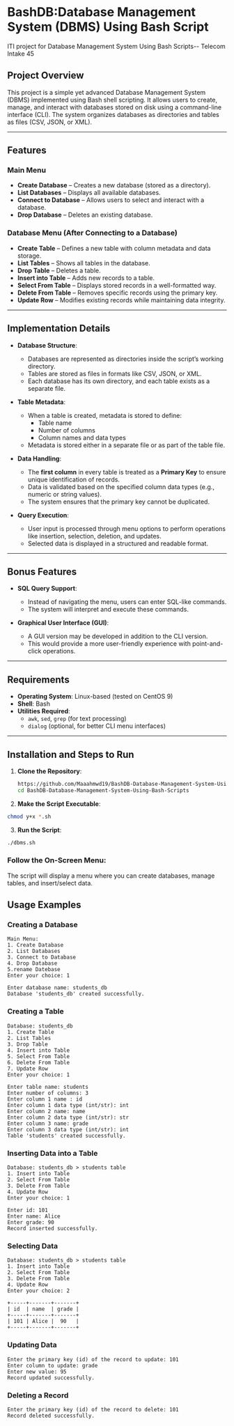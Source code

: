# BashDB:Database Management System (DBMS) Using Bash Script 
ITI project for Database Management System Using Bash Scripts-- Telecom Intake 45

## Project Overview
This project is a simple yet advanced Database Management System (DBMS) implemented using Bash shell scripting. It allows users to create, manage, and interact with databases stored on disk using a command-line interface (CLI). The system organizes databases as directories and tables as files (CSV, JSON, or XML).

---

## Features

### **Main Menu**
- **Create Database** – Creates a new database (stored as a directory).
- **List Databases** – Displays all available databases.
- **Connect to Database** – Allows users to select and interact with a database.
- **Drop Database** – Deletes an existing database.

### **Database Menu (After Connecting to a Database)**
- **Create Table** – Defines a new table with column metadata and data storage.
- **List Tables** – Shows all tables in the database.
- **Drop Table** – Deletes a table.
- **Insert into Table** – Adds new records to a table.
- **Select From Table** – Displays stored records in a well-formatted way.
- **Delete From Table** – Removes specific records using the primary key.
- **Update Row** – Modifies existing records while maintaining data integrity.

---

## Implementation Details
- **Database Structure**:
  - Databases are represented as directories inside the script’s working directory.
  - Tables are stored as files in formats like CSV, JSON, or XML.
  - Each database has its own directory, and each table exists as a separate file.

- **Table Metadata**:
  - When a table is created, metadata is stored to define:
    - Table name
    - Number of columns
    - Column names and data types
  - Metadata is stored either in a separate file or as part of the table file.

- **Data Handling**:
  - The **first column** in every table is treated as a **Primary Key** to ensure unique identification of records.
  - Data is validated based on the specified column data types (e.g., numeric or string values).
  - The system ensures that the primary key cannot be duplicated.

- **Query Execution**:
  - User input is processed through menu options to perform operations like insertion, selection, deletion, and updates.
  - Selected data is displayed in a structured and readable format.

---

## **Bonus Features**
- **SQL Query Support**:
  - Instead of navigating the menu, users can enter SQL-like commands.
  - The system will interpret and execute these commands.

- **Graphical User Interface (GUI)**:
  - A GUI version may be developed in addition to the CLI version.
  - This would provide a more user-friendly experience with point-and-click operations.

---

## **Requirements**
- **Operating System**: Linux-based (tested on CentOS 9)
- **Shell**: Bash
- **Utilities Required**:
  - `awk`, `sed`, `grep` (for text processing)
  - `dialog` (optional, for better CLI menu interfaces)

---

## **Installation and Steps to Run**
1. **Clone the Repository**:
   ```bash
   https://github.com/Maaahmwd19/BashDB-Database-Management-System-Using-Bash-Scripts.git
   cd BashDB-Database-Management-System-Using-Bash-Scripts

2. **Make the Script Executable**:
```bash
chmod y+x *.sh
```

3. **Run the Script**:
```bash
./dbms.sh
```

### **Follow the On-Screen Menu**:
The script will display a menu where you can create databases, manage tables, and insert/select data.

## **Usage Examples**

### **Creating a Database**
```
Main Menu:
1. Create Database
2. List Databases
3. Connect to Database
4. Drop Database
5.rename Datebase
Enter your choice: 1

Enter database name: students_db
Database 'students_db' created successfully.
```

### **Creating a Table**
```
Database: students_db
1. Create Table
2. List Tables
3. Drop Table
4. Insert into Table
5. Select From Table
6. Delete From Table
7. Update Row
Enter your choice: 1

Enter table name: students
Enter number of columns: 3
Enter column 1 name : id
Enter column 1 data type (int/str): int
Enter column 2 name: name
Enter column 2 data type (int/str): str
Enter column 3 name: grade
Enter column 3 data type (int/str): int
Table 'students' created successfully.
```

### **Inserting Data into a Table**
```
Database: students_db > students table
1. Insert into Table
2. Select From Table
3. Delete From Table
4. Update Row
Enter your choice: 1

Enter id: 101
Enter name: Alice
Enter grade: 90
Record inserted successfully.
```

### **Selecting Data**
```
Database: students_db > students table
1. Insert into Table
2. Select From Table
3. Delete From Table
4. Update Row
Enter your choice: 2

+-----+-------+-------+
| id  | name  | grade |
+-----+-------+-------+
| 101 | Alice |  90   |
+-----+-------+-------+
```

### **Updating Data**
```
Enter the primary key (id) of the record to update: 101
Enter column to update: grade
Enter new value: 95
Record updated successfully.
```

### **Deleting a Record**
```
Enter the primary key (id) of the record to delete: 101
Record deleted successfully.
```

